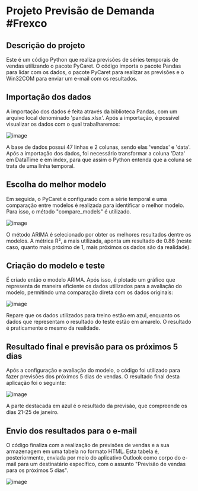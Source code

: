 # Projeto Previsão de Demanda #Frexco

## Descrição do projeto 
Este é um código Python que realiza previsões de séries temporais de vendas utilizando o pacote PyCaret. O código importa o pacote Pandas para lidar com os dados, o pacote PyCaret para realizar as previsões e o Win32COM para enviar um e-mail com os resultados.

## Importação dos dados
A importação dos dados é feita através da biblioteca Pandas, com um arquivo local denominado 'pandas.xlsx'. Após a importação, é possível visualizar os dados com o qual trabalharemos:

![image](https://user-images.githubusercontent.com/87774019/216478358-d88543f5-6ce8-4f8b-9983-f8c14ac01e63.png)

A base de dados possui 47 linhas e 2 colunas, sendo elas 'vendas' e 'data'. Após a importação dos dados, foi necessário transformar a coluna 'Data' em DataTime e em index, para que assim o Python entenda que a coluna se trata de uma linha temporal.

## Escolha do melhor modelo

Em seguida, o PyCaret é configurado com a série temporal e uma comparação entre modelos é realizada para identificar o melhor modelo. Para isso, o método "compare_models" é utilizado.

![image](https://user-images.githubusercontent.com/87774019/216480561-bbd4b887-c4e0-46fe-ad4c-48845c9b5216.png)

O método ARIMA é selecionado por obter os melhores resultados dentre os modelos. A métrica R², a mais utilizada, aponta um resultado de 0.86 (neste caso, quanto mais próximo de 1, mais próximos os dados são da realidade).

## Criação do modelo e teste

É criado então o modelo ARIMA. Após isso, é plotado um gráfico que representa de maneira eficiente os dados utilizados para a avaliação do modelo, permitindo uma comparação direta com os dados originais:

![image](https://user-images.githubusercontent.com/87774019/216481913-b79111bd-4fda-4a02-9c74-53994fa928b2.png)

Repare que os dados utilizados para treino estão em azul, enquanto os dados que representam o resultado do teste estão em amarelo. O resultado é praticamente o mesmo da realidade.

## Resultado final e previsão para os próximos 5 dias

Após a configuração e avaliação do modelo, o código foi utilizado para fazer previsões dos próximos 5 dias de vendas. O resultado final desta aplicação foi o seguinte:

![image](https://user-images.githubusercontent.com/87774019/216482453-575586f5-f829-4128-a50b-bb4711c6db49.png)

A parte destacada em azul é o resultado da previsão, que compreende os dias 21-25 de janeiro.

## Envio dos resultados para o e-mail

O código finaliza com a realização de previsões de vendas e a sua armazenagem em uma tabela no formato HTML. Esta tabela é, posteriormente, enviada por meio do aplicativo Outlook como corpo do e-mail para um destinatário específico, com o assunto "Previsão de vendas para os próximos 5 dias".

![image](https://user-images.githubusercontent.com/87774019/216482998-7d831905-1c91-480a-82cc-644ff4733a0f.png)
